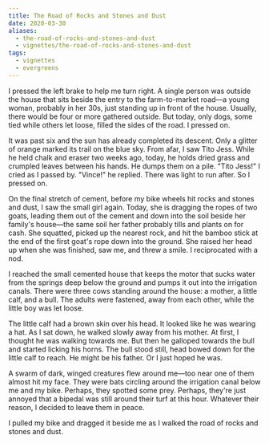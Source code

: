 ```yaml
---
title: The Road of Rocks and Stones and Dust
date: 2020-03-30
aliases:
  - the-road-of-rocks-and-stones-and-dust
  - vignettes/the-road-of-rocks-and-stones-and-dust
tags:
  - vignettes
  - evergreens
---
```

I pressed the left brake to help me turn right. A single person was outside the house that sits beside the entry to the farm-to-market road—a young woman, probably in her 30s, just standing up in front of the house. Usually, there would be four or more gathered outside. But today, only dogs, some tied while others let loose, filled the sides of the road. I pressed on.

It was past six and the sun has already completed its descent. Only a glitter of orange marked its trail on the blue sky. From afar, I saw Tito Jess. While he held chalk and eraser two weeks ago, today, he holds dried grass and crumpled leaves between his hands. He dumps them on a pile. "Tito Jess!" I cried as I passed by. "Vince!" he replied. There was light to run after. So I pressed on.

On the final stretch of cement, before my bike wheels hit rocks and stones and dust, I saw the small girl again. Today, she is dragging the ropes of two goats, leading them out of the cement and down into the soil beside her family's house—the same soil her father probably tills and plants on for cash. She squatted, picked up the nearest rock, and hit the bamboo stick at the end of the first goat's rope down into the ground. She raised her head up when she was finished, saw me, and threw a smile. I reciprocated with a nod.

I reached the small cemented house that keeps the motor that sucks water from the springs deep below the ground and pumps it out into the irrigation canals. There were three cows standing around the house: a mother, a little calf, and a bull. The adults were fastened, away from each other, while the little boy was let loose.

The little calf had a brown skin over his head. It looked like he was wearing a hat. As I sat down, he walked slowly away from his mother. At first, I thought he was walking towards me. But then he galloped towards the bull and started licking his horns. The bull stood still, head bowed down for the little calf to reach. He might be his father. Or I just hoped he was.

A swarm of dark, winged creatures flew around me—too near one of them almost hit my face. They were bats circling around the irrigation canal below me and my bike. Perhaps, they spotted some prey. Perhaps, they're just annoyed that a bipedal was still around their turf at this hour. Whatever their reason, I decided to leave them in peace.

I pulled my bike and dragged it beside me as I walked the road of rocks and stones and dust.
